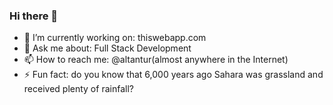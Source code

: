### Hi there 👋
- 🔭 I’m currently working on: thiswebapp.com
- 💬 Ask me about: Full Stack Development
- 📫 How to reach me: @altantur(almost anywhere in the Internet)
- ⚡ Fun fact: do you know that 6,000 years ago Sahara was grassland and received plenty of rainfall? 
